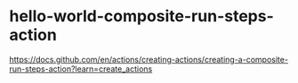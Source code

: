 # hello-world-composite-run-steps-action

https://docs.github.com/en/actions/creating-actions/creating-a-composite-run-steps-action?learn=create_actions
